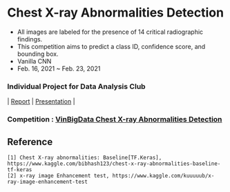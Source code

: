 # Chest X-ray Abnormalities Detection
- All images are labeled for the presence of 14 critical radiographic findings. 
- This competition aims to predict a class ID, confidence score, and bounding box.
- Vanilla CNN
- Feb. 16, 2021 ~ Feb. 23, 2021

### Individual Project for Data Analysis Club
| [Report](https://github.com/OH-Seoyoung/Chest_X-ray_Abnormalities_Detection/blob/master/Mid_report.pdf) | [Presentation](https://github.com/OH-Seoyoung/Chest_X-ray_Abnormalities_Detection/blob/master/Presentation.pdf) |

### Competition : [VinBigData Chest X-ray Abnormalities Detection](https://www.kaggle.com/bibhash123/chest-x-ray-abnormalities-baseline-tf-keras)

## Reference
```
[1] Chest X-ray abnormalities: Baseline[TF.Keras], https://www.kaggle.com/bibhash123/chest-x-ray-abnormalities-baseline-tf-keras
[2] x-ray image Enhancement test, https://www.kaggle.com/kuuuuub/x-ray-image-enhancement-test
```
